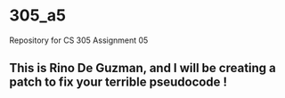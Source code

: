 # 305_a5
Repository for CS 305 Assignment 05
## This is Rino De Guzman, and I will be creating a patch to fix your terrible pseudocode !
